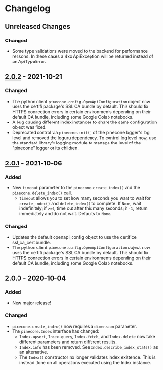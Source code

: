 # Changelog

## Unreleased Changes

### Changed

- Some type validations were moved to the backend for performance reasons. In these cases a 4xx ApiException will be returned instead of an ApiTypeError.

## [2.0.2] - 2021-10-21

### Changed
- The python client `pinecone.config.OpenApiConfiguration` object now uses the certifi package's SSL CA bundle by default. This should fix HTTPS connection errors in certain environments depending on their default CA bundle, including some Google Colab notebooks. 
- A bug causing different index instances to share the same configuration object was fixed.
- Deprecated control via `pinecone.init()` of the pinecone logger's log level and removed the loguru dependency. To control log level now, use the standard library's logging module to manage the level of the "pinecone" logger or its children. 


## [2.0.1] - 2021-10-06
### Added
- New `timeout` parameter to the `pinecone.create_index()` and the `pinecone.delete_index()` call.
  - `timeout` allows you to set how many seconds you want to wait for `create_index()` and `delete_index()` to complete. If `None`, wait indefinitely; if `>=0`, time out after this many seconds; if `-1`, return immediately and do not wait. Defaults to `None`.

### Changed
- Updates the default openapi_config object to use the certifice ssl_ca_cert bundle.
- The python client `pinecone.config.OpenApiConfiguration` object now uses the certifi package's SSL CA bundle by default. This should fix HTTPS connection errors in certain environments depending on their default CA bundle, including some Google Colab notebooks. 

## 2.0.0 - 2020-10-04
### Added
- New major release!

### Changed
- `pinecone.create_index()` now requires a `dimension` parameter.
- The `pinecone.Index` interface has changed:
  - `Index.upsert`, `Index.query`, `Index.fetch`, and `Index.delete` now take different parameters and return different results.
  - `Index.info` has been removed. See `Index.describe_index_stats()` as an alternative.
  - The `Index()` constructor no longer validates index existence. This is instead done on all operations executed using the Index instance.


[2.0.2]: https://github.com/pinecone-io/pinecone-python-client/compare/v2.0.1...v2.0.2
[2.0.1]: https://github.com/pinecone-io/pinecone-python-client/compare/v2.0.0...v2.0.1
